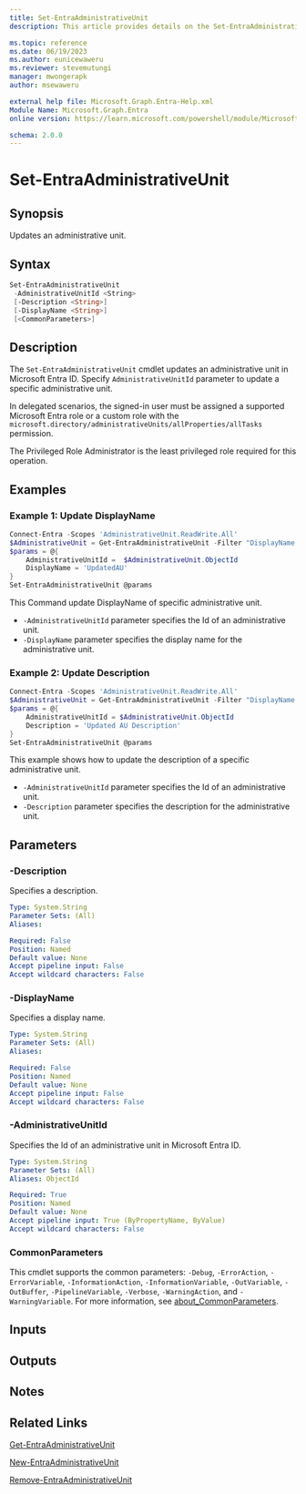 ```yaml
---
title: Set-EntraAdministrativeUnit
description: This article provides details on the Set-EntraAdministrativeUnit command.

ms.topic: reference
ms.date: 06/19/2023
ms.author: eunicewaweru
ms.reviewer: stevemutungi
manager: mwongerapk
author: msewaweru

external help file: Microsoft.Graph.Entra-Help.xml
Module Name: Microsoft.Graph.Entra
online version: https://learn.microsoft.com/powershell/module/Microsoft.Graph.Entra/Set-EntraAdministrativeUnit

schema: 2.0.0
---
```


# Set-EntraAdministrativeUnit

## Synopsis

Updates an administrative unit.

## Syntax

```powershell
Set-EntraAdministrativeUnit
 -AdministrativeUnitId <String>
 [-Description <String>]
 [-DisplayName <String>]
 [<CommonParameters>]
```

## Description

The `Set-EntraAdministrativeUnit` cmdlet updates an administrative unit in Microsoft Entra ID. Specify `AdministrativeUnitId` parameter to update a specific administrative unit.

In delegated scenarios, the signed-in user must be assigned a supported Microsoft Entra role or a custom role with the `microsoft.directory/administrativeUnits/allProperties/allTasks` permission.

The Privileged Role Administrator is the least privileged role required for this operation.

## Examples

### Example 1: Update DisplayName

```powershell
Connect-Entra -Scopes 'AdministrativeUnit.ReadWrite.All'
$AdministrativeUnit = Get-EntraAdministrativeUnit -Filter "DisplayName eq '<administrative-unit-display-name>'"
$params = @{
    AdministrativeUnitId =  $AdministrativeUnit.ObjectId
    DisplayName = 'UpdatedAU'
}
Set-EntraAdministrativeUnit @params
```

This Command update DisplayName of specific administrative unit.

- `-AdministrativeUnitId` parameter specifies the Id of an administrative unit.
- `-DisplayName` parameter specifies the display name for the administrative unit.

### Example 2: Update Description

```powershell
Connect-Entra -Scopes 'AdministrativeUnit.ReadWrite.All'
$AdministrativeUnit = Get-EntraAdministrativeUnit -Filter "DisplayName eq '<administrative-unit-display-name>'"
$params = @{
    AdministrativeUnitId = $AdministrativeUnit.ObjectId
    Description = 'Updated AU Description'
}
Set-EntraAdministrativeUnit @params
```

This example shows how to update the description of a specific administrative unit.

- `-AdministrativeUnitId` parameter specifies the Id of an administrative unit.
- `-Description` parameter specifies the description for the administrative unit.

## Parameters

### -Description

Specifies a description.

```yaml
Type: System.String
Parameter Sets: (All)
Aliases:

Required: False
Position: Named
Default value: None
Accept pipeline input: False
Accept wildcard characters: False
```

### -DisplayName

Specifies a display name.

```yaml
Type: System.String
Parameter Sets: (All)
Aliases:

Required: False
Position: Named
Default value: None
Accept pipeline input: False
Accept wildcard characters: False
```

### -AdministrativeUnitId

Specifies the Id of an administrative unit in Microsoft Entra ID.

```yaml
Type: System.String
Parameter Sets: (All)
Aliases: ObjectId

Required: True
Position: Named
Default value: None
Accept pipeline input: True (ByPropertyName, ByValue)
Accept wildcard characters: False
```

### CommonParameters

This cmdlet supports the common parameters: `-Debug`, `-ErrorAction`, `-ErrorVariable`, `-InformationAction`, `-InformationVariable`, `-OutVariable`, `-OutBuffer`, `-PipelineVariable`, `-Verbose`, `-WarningAction`, and `-WarningVariable`. For more information, see [about_CommonParameters](https://go.microsoft.com/fwlink/?LinkID=113216).

## Inputs

## Outputs

## Notes

## Related Links

[Get-EntraAdministrativeUnit](Get-EntraAdministrativeUnit.md)

[New-EntraAdministrativeUnit](New-EntraAdministrativeUnit.md)

[Remove-EntraAdministrativeUnit](Remove-EntraAdministrativeUnit.md)
